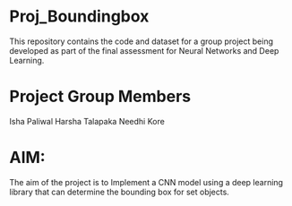 # Proj_Boundingbox
This repository contains the code and dataset for a group project being developed as part of the final assessment for Neural Networks and Deep Learning.

# Project Group Members
Isha Paliwal
Harsha Talapaka
Needhi Kore

# AIM:
The aim of the project is to Implement a CNN model using a deep learning library that can determine the bounding box for set objects. 

